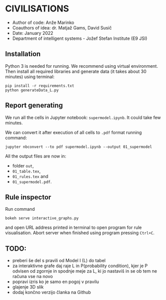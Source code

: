 # CIVILISATIONS

* Author of code: Anže Marinko
* Coauthors of idea: dr. Matjaž Gams, David Susič
* Date: January 2022
* Department of intelligent systems - Jožef Stefan Institute (E9 JSI)

## Installation

Python 3 is needed for running. We recommend
using virtual environment.
Then install all required libraries 
and generate data (it takes about 30 minutes)
using terminal:
```
pip install -r requirements.txt
python generateData_L.py
```

## Report generating

We run all the cells in Jupyter notebook: 
`supermodel.ipynb`. It could take few minutes.

We can convert it after execution of all cells
to `.pdf` format running command:
```
jupyter nbconvert --to pdf supermodel.ipynb --output 01_supermodel
```

All the output files are now in:
* folder `out`,
* `01_table.tex`,
* `01_rules.tex` and
* `01_supermodel.pdf`.

## Rule inspector

Run command
```
bokeh serve interactive_graphs.py
```
and open URL address printed in terminal
to open program for rule visualisation.
Abort server when finished using program
pressing `Ctrl+C`.

## TODO:
* preberi še del s pravili od Model I (L) do tabel
* za interaktivne grafe daj raje L in P(probability condition), 
  kjer je P odvisen od zgornje in spodnje meje za L, ki jo nastaviš in se ob tem ne računa vse na novo
* popravi izris ko je samo en pogoj v pravilu
* glajenje 3D slik
* dodaj končno verzijo članka na Github
